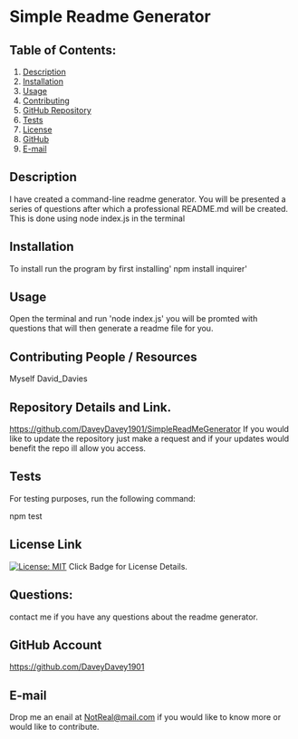 # Simple Readme Generator

## Table of Contents:
  1. [Description](#description) 
  2. [Installation](#Installation)
  3. [Usage](#Usage)  
  4. [Contributing](#Contributing)
  5. [GitHub Repository](#repository)
  6. [Tests](#Tests)
  4. [License](#License)
  7. [GitHub](#GitHub)
  8. [E-mail](#E-mail)

## Description
I have created a command-line readme generator. You will be presented a series of questions after which a professional README.md will be created.  This is done using node index.js in the terminal  

## Installation
To install run the program by first installing' npm install inquirer'

## Usage
Open the terminal and run 'node index.js' you will be promted with questions that will then generate a readme file for you.

## Contributing People / Resources
Myself David_Davies

## Repository Details and Link.
https://github.com/DaveyDavey1901/SimpleReadMeGenerator
If you would like to update the repository just make a request and if your updates would benefit the repo ill allow you access.

## Tests
For testing purposes, run the following command:

npm test

## License Link
[![License: MIT](https://img.shields.io/badge/License-MIT-yellow.svg)](https://opensource.org/licenses/MIT) Click Badge for License Details.

## Questions:
contact me if you have any questions about the readme generator.

## GitHub Account
https://github.com/DaveyDavey1901

## E-mail
Drop me an enail at NotReal@mail.com  if you would like to know more or would like to contribute.

